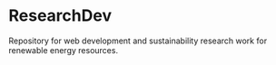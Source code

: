 # ResearchDev
Repository for web development and sustainability research work for renewable energy resources.
